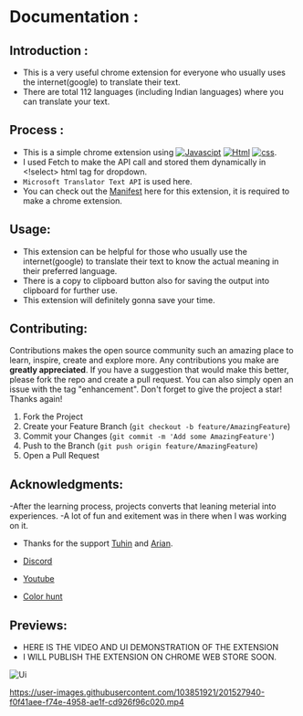 # Documentation :

## Introduction :

- This is a very useful chrome extension for everyone who usually uses the internet(google) to translate their text.
- There are total 112 languages (including Indian languages) where you can translate your text.
 
## Process :

- This is a simple chrome extension using [![Javascipt](https://img.shields.io/badge/JavaScript-323330?style=for-the-badge&logo=javascript&logoColor=F7DF1E)](https://www.javascript.com/) [![Html](https://img.shields.io/badge/HTML5-E34F26?style=for-the-badge&logo=html5&logoColor=white)](https://html.com/) [![css](https://img.shields.io/badge/CSS3-1572B6?style=for-the-badge&logo=css3&logoColor=white)](https://www.w3.org/Style/CSS/Overview.en.html).
- I used Fetch to make the API call and stored them dynamically in <!select> html tag for dropdown.
- `Microsoft Translator Text API` is used here.
- You can check out the [Manifest](https://github.com/souvik-wizard/Translator_Chrome-Extension/blob/master/manifest.json) here for this extension, it is required to make a chrome extension.


## Usage:

- This extension can be helpful for those who usually use the internet(google) to translate their text to know the actual meaning in their preferred language.
- There is a copy to clipboard button also for saving the output into clipboard for further use.
- This extension will definitely gonna save your time.

## Contributing:

Contributions makes the open source community such an amazing place to learn, inspire, create and explore more. Any contributions you make are **greatly appreciated**.
If you have a suggestion that would make this better, please fork the repo and create a pull request. You can also simply open an issue with the tag "enhancement".
Don't forget to give the project a star! Thanks again!

1. Fork the Project
2. Create your Feature Branch (`git checkout -b feature/AmazingFeature`)
3. Commit your Changes (`git commit -m 'Add some AmazingFeature'`)
4. Push to the Branch (`git push origin feature/AmazingFeature`)
5. Open a Pull Request

## Acknowledgments:

-After the learning process, projects converts that leaning meterial into experiences.
-A lot of fun and exitement was in there when I was working on it.

* Thanks for the support [Tuhin](https://github.com/TuhinBar) and [Arian](https://github.com/arian0zen).
  
* [Discord](https://discord.com/)
* [Youtube](https://youtube.com)
* [Color hunt](https://colorhunt.co)

## Previews:

 - HERE IS THE VIDEO AND UI DEMONSTRATION OF THE EXTENSION
 - I WILL PUBLISH THE EXTENSION ON CHROME WEB STORE SOON.



![Ui](https://user-images.githubusercontent.com/103851921/201527928-15490504-4d67-431e-b1a0-6ad06f1c8120.png)

https://user-images.githubusercontent.com/103851921/201527940-f0f41aee-f74e-4958-ae1f-cd926f96c020.mp4

